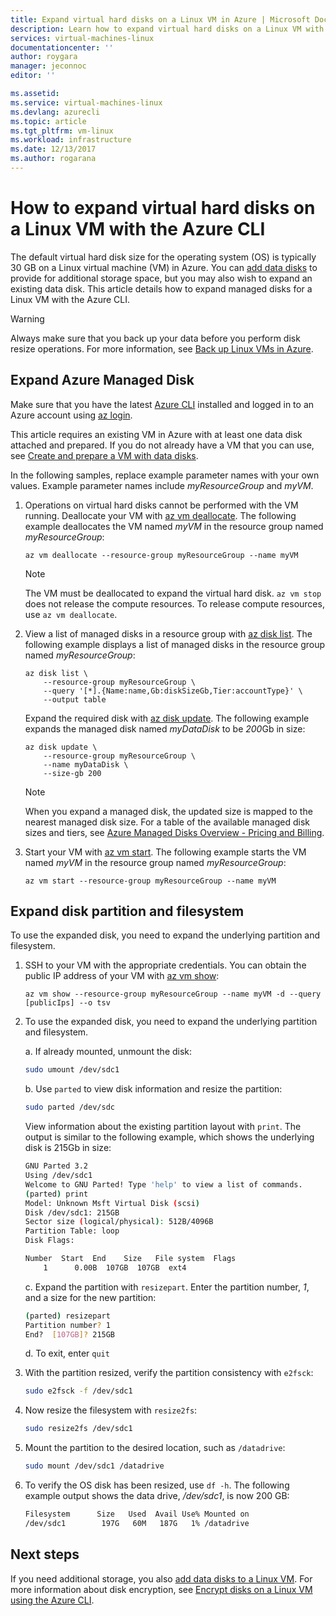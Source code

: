 ```yaml
---
title: Expand virtual hard disks on a Linux VM in Azure | Microsoft Docs
description: Learn how to expand virtual hard disks on a Linux VM with the Azure CLI
services: virtual-machines-linux
documentationcenter: ''
author: roygara
manager: jeconnoc
editor: ''

ms.assetid:
ms.service: virtual-machines-linux
ms.devlang: azurecli
ms.topic: article
ms.tgt_pltfrm: vm-linux
ms.workload: infrastructure
ms.date: 12/13/2017
ms.author: rogarana
---
```


# How to expand virtual hard disks on a Linux VM with the Azure CLI

The default virtual hard disk size for the operating system (OS) is typically 30 GB on a Linux virtual machine (VM) in Azure. You can [add data disks](add-disk.md) to provide for additional storage space, but you may also wish to expand an existing data disk. This article details how to expand managed disks for a Linux VM with the Azure CLI. 

> [!WARNING]
> Always make sure that you back up your data before you perform disk resize operations. For more information, see [Back up Linux VMs in Azure](tutorial-backup-vms.md).

## Expand Azure Managed Disk
Make sure that you have the latest [Azure CLI](/cli/azure/install-az-cli2) installed and logged in to an Azure account using [az login](/cli/azure/reference-index#az_login).

This article requires an existing VM in Azure with at least one data disk attached and prepared. If you do not already have a VM that you can use, see [Create and prepare a VM with data disks](tutorial-manage-disks.md#create-and-attach-disks).

In the following samples, replace example parameter names with your own values. Example parameter names include *myResourceGroup* and *myVM*.

1. Operations on virtual hard disks cannot be performed with the VM running. Deallocate your VM with [az vm deallocate](/cli/azure/vm#az_vm_deallocate). The following example deallocates the VM named *myVM* in the resource group named *myResourceGroup*:

    ```azurecli
    az vm deallocate --resource-group myResourceGroup --name myVM
    ```

    > [!NOTE]
    > The VM must be deallocated to expand the virtual hard disk. `az vm stop` does not release the compute resources. To release compute resources, use `az vm deallocate`.

1. View a list of managed disks in a resource group with [az disk list](/cli/azure/disk#az_disk_list). The following example displays a list of managed disks in the resource group named *myResourceGroup*:

    ```azurecli
    az disk list \
        --resource-group myResourceGroup \
        --query '[*].{Name:name,Gb:diskSizeGb,Tier:accountType}' \
        --output table
    ```

    Expand the required disk with [az disk update](/cli/azure/disk#az_disk_update). The following example expands the managed disk named *myDataDisk* to be *200*Gb in size:

    ```azurecli
    az disk update \
        --resource-group myResourceGroup \
        --name myDataDisk \
        --size-gb 200
    ```

    > [!NOTE]
    > When you expand a managed disk, the updated size is mapped to the nearest managed disk size. For a table of the available managed disk sizes and tiers, see [Azure Managed Disks Overview - Pricing and Billing](../windows/managed-disks-overview.md#pricing-and-billing).

1. Start your VM with [az vm start](/cli/azure/vm#az_vm_start). The following example starts the VM named *myVM* in the resource group named *myResourceGroup*:

    ```azurecli
    az vm start --resource-group myResourceGroup --name myVM
    ```


## Expand disk partition and filesystem
To use the expanded disk, you need to expand the underlying partition and filesystem.

1. SSH to your VM with the appropriate credentials. You can obtain the public IP address of your VM with [az vm show](/cli/azure/vm#az_vm_show):

    ```azurecli
    az vm show --resource-group myResourceGroup --name myVM -d --query [publicIps] --o tsv
    ```

1. To use the expanded disk, you need to expand the underlying partition and filesystem.

    a. If already mounted, unmount the disk:

    ```bash
    sudo umount /dev/sdc1
    ```

    b. Use `parted` to view disk information and resize the partition:

    ```bash
    sudo parted /dev/sdc
    ```

    View information about the existing partition layout with `print`. The output is similar to the following example, which shows the underlying disk is 215Gb in size:

    ```bash
    GNU Parted 3.2
    Using /dev/sdc1
    Welcome to GNU Parted! Type 'help' to view a list of commands.
    (parted) print
    Model: Unknown Msft Virtual Disk (scsi)
    Disk /dev/sdc1: 215GB
    Sector size (logical/physical): 512B/4096B
    Partition Table: loop
    Disk Flags:
    
    Number  Start  End    Size   File system  Flags
        1      0.00B  107GB  107GB  ext4
    ```

    c. Expand the partition with `resizepart`. Enter the partition number, *1*, and a size for the new partition:

    ```bash
    (parted) resizepart
    Partition number? 1
    End?  [107GB]? 215GB
    ```

    d. To exit, enter `quit`

1. With the partition resized, verify the partition consistency with `e2fsck`:

    ```bash
    sudo e2fsck -f /dev/sdc1
    ```

1. Now resize the filesystem with `resize2fs`:

    ```bash
    sudo resize2fs /dev/sdc1
    ```

1. Mount the partition to the desired location, such as `/datadrive`:

    ```bash
    sudo mount /dev/sdc1 /datadrive
    ```

1. To verify the OS disk has been resized, use `df -h`. The following example output shows the data drive, */dev/sdc1*, is now 200 GB:

    ```bash
    Filesystem      Size   Used  Avail Use% Mounted on
    /dev/sdc1        197G   60M   187G   1% /datadrive
    ```

## Next steps
If you need additional storage, you also [add data disks to a Linux VM](add-disk.md). For more information about disk encryption, see [Encrypt disks on a Linux VM using the Azure CLI](encrypt-disks.md).

